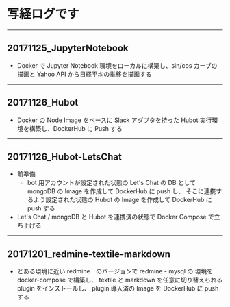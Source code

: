 # 写経ログです

---

## 20171125_JupyterNotebook
- Docker で Jupyter Notebook 環境をローカルに構築し、sin/cos カーブの描画と Yahoo API から日経平均の推移を描画する

---

## 20171126_Hubot
- Docker の Node Image をベースに Slack アダプタを持った Hubot 実行環境を構築し、DockerHub に Push する

---
## 20171126_Hubot-LetsChat
- 前準備
  - bot 用アカウントが設定された状態の Let's Chat の DB として mongoDB の Image を作成して DockerHub に push し、 そこに連携するよう設定された状態の Hubot の Image を作成して DockerHub に push する
- Let's Chat / mongoDB と Hubot を連携済の状態で Docker Compose で立ち上げる

---
## 20171201_redmine-textile-markdown
- とある環境に近い redmine　のバージョンで redmine - mysql の 環境を docker-compose で構築し、 textile と markdown を任意に切り替えられる plugin をインストールし、 plugin 導入済の Image を DockerHub に push する
